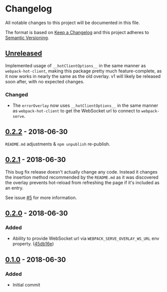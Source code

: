 # Changelog
All notable changes to this project will be documented in this file.

The format is based on [Keep a Changelog](http://keepachangelog.com/en/1.0.0/)
and this project adheres to [Semantic Versioning](http://semver.org/spec/v2.0.0.html).

## [Unreleased]

Implemented usage of `__hotClientOptions__` in the same manner as `webpack-hot-client`,
making this package pretty much feature-complete, as it now works in nearly the same as
the old overlay. v1 will likely be released soon after, with no expected changes.

### Changed
 - The `errorOverlay` now uses `__hotClientOptions__` in the same manner as `webpack-hot-client` to get
 the WebSocket url to connect to `webpack-serve`.

## [0.2.2] - 2018-06-30

`README.md` adjustments & `npm unpublish` re-publish.

## [0.2.1] - 2018-06-30

This bug fix release doesn't actually change any code.
Instead it changes the insertion method recommended by the `README.md`
as it was discovered the overlay prevents hot-reload from refreshing the page
if it's included as an entry.

See issue [#5] for more information.  

## [0.2.0] - 2018-06-30

### Added
 - Ability to provide WebSocket url via `WEBPACK_SERVE_OVERLAY_WS_URL` env property. ([45db16e])

## [0.1.0] - 2018-06-30

### Added
 - Initial commit

[Unreleased]: https://github.com/g-rath/webpack-serve-overlay/compare/v0.2.2...HEAD

[0.2.2]: https://github.com/g-rath/webpack-serve-overlay/compare/v0.2.1...v0.2.2
[0.2.1]: https://github.com/g-rath/webpack-serve-overlay/compare/v0.2.0...v0.2.1
[0.2.0]: https://github.com/g-rath/webpack-serve-overlay/compare/v0.1.0...v0.2.0
[0.1.0]: https://github.com/g-rath/webpack-serve-overlay/compare/v0.0.0...v0.1.0

[45db16e]: https://github.com/g-rath/webpack-serve-overlay/commit/45db16e

[#5]: https://github.com/g-rath/webpack-serve-overlay/issues/5
